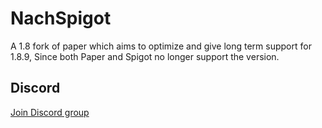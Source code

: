 # NachSpigot
A 1.8 fork of paper which aims to optimize and give long term support for 1.8.9, 
Since both Paper and Spigot no longer support the version.

## Discord
[Join Discord group](https://discord.gg/SBTEbSx)
